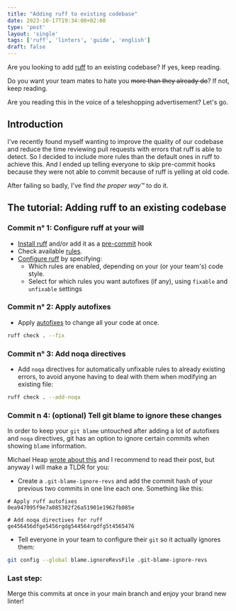 ```yaml
---                                                                             
title: "Adding ruff to existing codebase"
date: 2023-10-17T19:34:00+02:00
type: 'post'
layout: 'single'
tags: ['ruff', 'linters', 'guide', 'english']
draft: false
---
```


Are you looking to add [ruff](https://docs.astral.sh/ruff/) to an existing codebase? If yes, keep reading.

Do you want your team mates to hate you ~~more than they already do~~? If not, keep reading.

Are you reading this in the voice of a teleshopping advertisement? Let's go.

## Introduction

I've recently found myself wanting to improve the quality of our codebase and reduce the time reviewing pull requests with errors that ruff is able to detect. So I decided to include more rules than the default ones in ruff to achieve this. And I ended up telling everyone to skip pre-commit hooks because they were not able to commit because of ruff is yelling at old code.

After failing so badly, I've find *the proper way™* to do it.


## The tutorial: Adding ruff to an existing codebase

### Commit n° 1: Configure ruff at your will
 - [Install ruff](https://docs.astral.sh/ruff/installation/) and/or add it as a [pre-commit](https://github.com/astral-sh/ruff-pre-commit) hook
 - Check available [rules](https://docs.astral.sh/ruff/rules/).
 - [Configure ruff](https://docs.astral.sh/ruff/configuration/) by specifying:
   - Which rules are enabled, depending on your (or your team's) code style.
   - Select for which rules you want autofixes (if any), using `fixable` and `unfixable` settings
  
### Commit n° 2: Apply autofixes
 - Apply [autofixes](https://docs.astral.sh/ruff/configuration/#fixes) to change all your code at once.
```bash
ruff check . --fix
```

### Commit n° 3: Add noqa directives
 - Add `noqa` directives for automatically unfixable rules to already existing errors, to avoid anyone having to deal with them when modifying an existing file:
```bash
ruff check . --add-noqa
```

### Commit n 4: (optional) Tell git blame to ignore these changes 
In order to keep your `git blame` untouched after adding a lot of autofixes and `noqa` directives, git has an option to ignore certain commits when showing `blame` information. 

Michael Heap [wrote about this](https://www.michaelheap.com/git-ignore-rev/) and I recommend to read their post, but anyway I will make a TLDR for you:
 - Create a `.git-blame-ignore-revs` and add the commit hash of your previous two commits in one line each one. Something like this:
 ```
# Apply ruff autofixes
0ea947095f9e7a085302f26a51901e1962fb085e

# Add noqa directives for ruff
ge456456dfge5456rgdg544564rgdfg5t4565476
```
 - Tell everyone in your team to configure their `git` so it actually ignores them:
```bash
git config --global blame.ignoreRevsFile .git-blame-ignore-revs
```

### Last step: 
Merge this commits at once in your main branch and enjoy your brand new linter!
